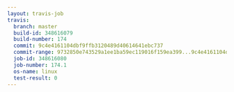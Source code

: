 ```yaml
---
layout: travis-job
travis:
  branch: master
  build-id: 348616079
  build-number: 174
  commit: 9c4e4161104dbf9ffb3120489d40614641ebc737
  commit-range: 9732850e743529a1ee1ba59ec119016f159ea399...9c4e4161104dbf9ffb3120489d40614641ebc737
  job-id: 348616080
  job-number: 174.1
  os-name: linux
  test-result: 0
---
```


